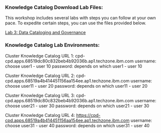 ### Knowledge Catalog Download Lab Files:
This workshop includes several labs with steps you can follow at your own pace. To expedite certain steps, you can use the files provided below.

[Lab 3: Data Cataloging and Governance](https://github.com/CloudPak-Outcomes/Outcomes-Projects/blob/main/Knowledge-Catalog-L3-Tech-Lab.zip)

### Knowledge Catalog Lab Environments: 
Cluster Knowledge Catalog URL 1: cpd-cpd.apps.68519dc80c832beb4b92036b.ap1.techzone.ibm.com
username: choose user1 - user 10
password: depends on which user1 - user 10

Cluster Knowledge Catalog URL 2: cpd-cpd.apps.68519a4b414451156aa154ee.ap1.techzone.ibm.com
username: choose user11 - user 20
password: depends on which user11 - user 20

Cluster Knowledge Catalog URL 3: cpd-cpd.apps.68519dc80c832beb4b92036b.ap1.techzone.ibm.com
username: choose user21 - user 30
password: depends on which user21 - user 30

Cluster Knowledge Catalog URL 4: https://cpd-cpd.apps.68519a4b414451156aa154ee.ap1.techzone.ibm.com
username: choose user31 - user 40
password: depends on which user31 - user 40